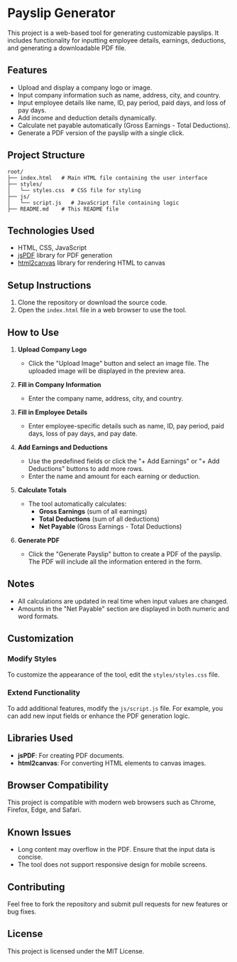 # Payslip Generator

This project is a web-based tool for generating customizable payslips. It includes functionality for inputting employee details, earnings, deductions, and generating a downloadable PDF file.

## Features
- Upload and display a company logo or image.
- Input company information such as name, address, city, and country.
- Input employee details like name, ID, pay period, paid days, and loss of pay days.
- Add income and deduction details dynamically.
- Calculate net payable automatically (Gross Earnings - Total Deductions).
- Generate a PDF version of the payslip with a single click.

## Project Structure

```
root/
├── index.html   # Main HTML file containing the user interface
├── styles/
│   └── styles.css  # CSS file for styling
├── js/
│   └── script.js   # JavaScript file containing logic
├── README.md    # This README file
```

## Technologies Used
- HTML, CSS, JavaScript
- [jsPDF](https://github.com/parallax/jsPDF) library for PDF generation
- [html2canvas](https://github.com/niklasvh/html2canvas) library for rendering HTML to canvas

## Setup Instructions
1. Clone the repository or download the source code.
2. Open the `index.html` file in a web browser to use the tool.

## How to Use

1. **Upload Company Logo**
   - Click the "Upload Image" button and select an image file. The uploaded image will be displayed in the preview area.

2. **Fill in Company Information**
   - Enter the company name, address, city, and country.

3. **Fill in Employee Details**
   - Enter employee-specific details such as name, ID, pay period, paid days, loss of pay days, and pay date.

4. **Add Earnings and Deductions**
   - Use the predefined fields or click the "+ Add Earnings" or "+ Add Deductions" buttons to add more rows.
   - Enter the name and amount for each earning or deduction.

5. **Calculate Totals**
   - The tool automatically calculates:
     - **Gross Earnings** (sum of all earnings)
     - **Total Deductions** (sum of all deductions)
     - **Net Payable** (Gross Earnings - Total Deductions)

6. **Generate PDF**
   - Click the "Generate Payslip" button to create a PDF of the payslip. The PDF will include all the information entered in the form.

## Notes
- All calculations are updated in real time when input values are changed.
- Amounts in the "Net Payable" section are displayed in both numeric and word formats.

## Customization

### Modify Styles
To customize the appearance of the tool, edit the `styles/styles.css` file.

### Extend Functionality
To add additional features, modify the `js/script.js` file. For example, you can add new input fields or enhance the PDF generation logic.

## Libraries Used
- **jsPDF**: For creating PDF documents.
- **html2canvas**: For converting HTML elements to canvas images.

## Browser Compatibility
This project is compatible with modern web browsers such as Chrome, Firefox, Edge, and Safari.

## Known Issues
- Long content may overflow in the PDF. Ensure that the input data is concise.
- The tool does not support responsive design for mobile screens.

## Contributing
Feel free to fork the repository and submit pull requests for new features or bug fixes.

## License
This project is licensed under the MIT License.

